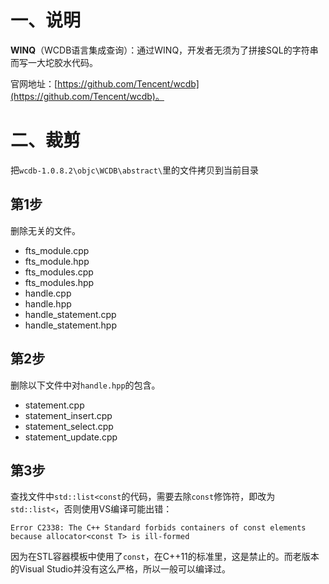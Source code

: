 # 一、说明

**WINQ**（WCDB语言集成查询）：通过WINQ，开发者无须为了拼接SQL的字符串而写一大坨胶水代码。

官网地址：[https://github.com/Tencent/wcdb](https://github.com/Tencent/wcdb)。

# 二、裁剪

把`wcdb-1.0.8.2\objc\WCDB\abstract\`里的文件拷贝到当前目录

## 第1步

删除无关的文件。

* fts_module.cpp
* fts_module.hpp
* fts_modules.cpp
* fts_modules.hpp
* handle.cpp
* handle.hpp
* handle_statement.cpp
* handle_statement.hpp

## 第2步

删除以下文件中对`handle.hpp`的包含。

* statement.cpp
* statement_insert.cpp
* statement_select.cpp
* statement_update.cpp

## 第3步

查找文件中`std::list<const`的代码，需要去除`const`修饰符，即改为`std::list<`，否则使用VS编译可能出错：

```
Error C2338: The C++ Standard forbids containers of const elements because allocator<const T> is ill-formed
```

因为在STL容器模板中使用了`const`，在C++11的标准里，这是禁止的。而老版本的Visual Studio并没有这么严格，所以一般可以编译过。

